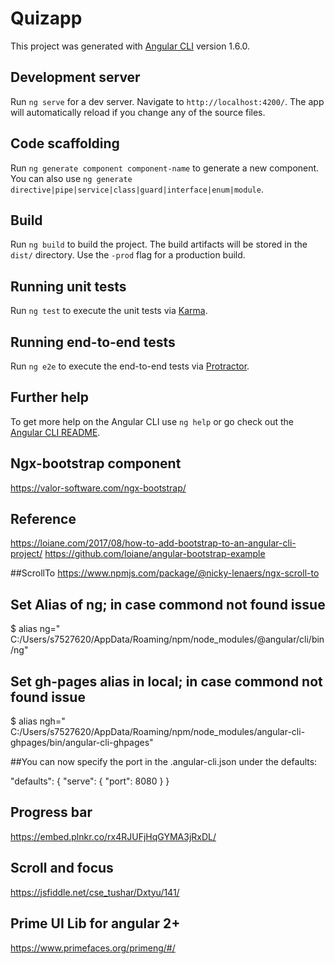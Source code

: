 # Quizapp

This project was generated with [Angular CLI](https://github.com/angular/angular-cli) version 1.6.0.

## Development server

Run `ng serve` for a dev server. Navigate to `http://localhost:4200/`. The app will automatically reload if you change any of the source files.

## Code scaffolding

Run `ng generate component component-name` to generate a new component. You can also use `ng generate directive|pipe|service|class|guard|interface|enum|module`.

## Build

Run `ng build` to build the project. The build artifacts will be stored in the `dist/` directory. Use the `-prod` flag for a production build.

## Running unit tests

Run `ng test` to execute the unit tests via [Karma](https://karma-runner.github.io).

## Running end-to-end tests

Run `ng e2e` to execute the end-to-end tests via [Protractor](http://www.protractortest.org/).

## Further help

To get more help on the Angular CLI use `ng help` or go check out the [Angular CLI README](https://github.com/angular/angular-cli/blob/master/README.md).


## Ngx-bootstrap component
https://valor-software.com/ngx-bootstrap/

## Reference 
https://loiane.com/2017/08/how-to-add-bootstrap-to-an-angular-cli-project/
https://github.com/loiane/angular-bootstrap-example

##ScrollTo
https://www.npmjs.com/package/@nicky-lenaers/ngx-scroll-to

## Set Alias of ng; in case commond not found issue
$ alias ng=" C:/Users/s7527620/AppData/Roaming/npm/node_modules/@angular/cli/bin/ng"

## Set gh-pages alias in local; in case commond not found issue

$ alias ngh=" C:/Users/s7527620/AppData/Roaming/npm/node_modules/angular-cli-ghpages/bin/angular-cli-ghpages"
	
##You can now specify the port in the .angular-cli.json under the defaults:

"defaults": {
  "serve": {
    "port": 8080
  }
}

## Progress bar
https://embed.plnkr.co/rx4RJUFjHqGYMA3jRxDL/


## Scroll and focus
https://jsfiddle.net/cse_tushar/Dxtyu/141/

## Prime UI Lib for angular 2+
https://www.primefaces.org/primeng/#/